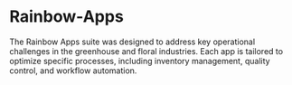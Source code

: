 # Rainbow-Apps
The Rainbow Apps suite was designed to address key operational challenges in the greenhouse and floral industries. Each app is tailored to optimize specific processes, including inventory management, quality control, and workflow automation.
